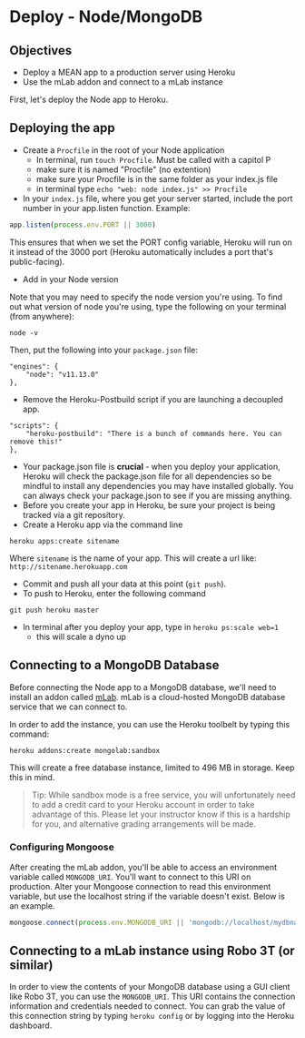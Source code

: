 # Deploy - Node/MongoDB

## Objectives

* Deploy a MEAN app to a production server using Heroku
* Use the mLab addon and connect to a mLab instance

First, let's deploy the Node app to Heroku.

## Deploying the app

* Create a `Procfile` in the root of your Node application
  * In terminal, run `touch Procfile`. Must be called with a capitol P
  * make sure it is named "Procfile" \(no extention\) 
  * make sure your Procfile is in the same folder as your index.js file
  * in terminal type `echo "web: node index.js" >> Procfile`
* In your `index.js` file, where you get your server started, include the port number in your app.listen function. Example:

```javascript
app.listen(process.env.PORT || 3000)
```

This ensures that when we set the PORT config variable, Heroku will run on it instead of the 3000 port \(Heroku automatically includes a port that's public-facing\).

* Add in your Node version

Note that you may need to specify the node version you're using. To find out what version of node you're using, type the following on your terminal \(from anywhere\):

```text
node -v
```

Then, put the following into your `package.json` file:

```text
"engines": {
    "node": "v11.13.0"
},
```

* Remove the Heroku-Postbuild script if you are launching a decoupled app.

```text
"scripts": {
    "heroku-postbuild": "There is a bunch of commands here. You can remove this!"
},
```

* Your package.json file is **crucial** - when you deploy your application, Heroku will check the package.json file for all dependencies so be mindful to install any dependencies you may have installed globally. You can always check your package.json to see if you are missing anything.
* Before you create your app in Heroku, be sure your project is being tracked via a git repository.
* Create a Heroku app via the command line

```text
heroku apps:create sitename
```

Where `sitename` is the name of your app. This will create a url like: `http://sitename.herokuapp.com`

* Commit and push all your data at this point \(`git push`\).
* To push to Heroku, enter the following command

```text
git push heroku master
```

* In terminal after you deploy your app, type in `heroku ps:scale web=1`
  * this will scale a dyno up

## Connecting to a MongoDB Database

Before connecting the Node app to a MongoDB database, we'll need to install an addon called [mLab](https://elements.heroku.com/addons/mongolab). mLab is a cloud-hosted MongoDB database service that we can connect to.

In order to add the instance, you can use the Heroku toolbelt by typing this command:

```text
heroku addons:create mongolab:sandbox
```

This will create a free database instance, limited to 496 MB in storage. Keep this in mind.

> Tip: While sandbox mode is a free service, you will unfortunately need to add a credit card to your Heroku account in order to take advantage of this. Please let your instructor know if this is a hardship for you, and alternative grading arrangements will be made.

### Configuring Mongoose

After creating the mLab addon, you'll be able to access an environment variable called `MONGODB_URI`. You'll want to connect to this URI on production. Alter your Mongoose connection to read this environment variable, but use the localhost string if the variable doesn't exist. Below is an example.

```javascript
mongoose.connect(process.env.MONGODB_URI || 'mongodb://localhost/mydbname');
```

## Connecting to a mLab instance using Robo 3T \(or similar\)

In order to view the contents of your MongoDB database using a GUI client like Robo 3T, you can use the `MONGODB_URI`. This URI contains the connection information and credentials needed to connect. You can grab the value of this connection string by typing `heroku config` or by logging into the Heroku dashboard.


